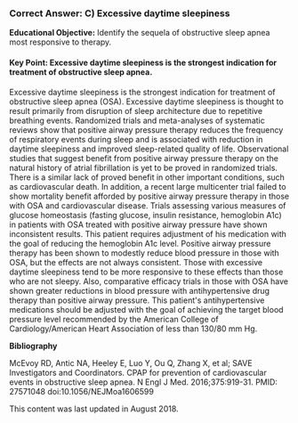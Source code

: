 
### Correct Answer: C) Excessive daytime sleepiness 

**Educational Objective:** Identify the sequela of obstructive sleep apnea most responsive to therapy.

#### **Key Point:** Excessive daytime sleepiness is the strongest indication for treatment of obstructive sleep apnea.

Excessive daytime sleepiness is the strongest indication for treatment of obstructive sleep apnea (OSA). Excessive daytime sleepiness is thought to result primarily from disruption of sleep architecture due to repetitive breathing events. Randomized trials and meta-analyses of systematic reviews show that positive airway pressure therapy reduces the frequency of respiratory events during sleep and is associated with reduction in daytime sleepiness and improved sleep-related quality of life.
Observational studies that suggest benefit from positive airway pressure therapy on the natural history of atrial fibrillation is yet to be proved in randomized trials. There is a similar lack of proved benefit in other important conditions, such as cardiovascular death. In addition, a recent large multicenter trial failed to show mortality benefit afforded by positive airway pressure therapy in those with OSA and cardiovascular disease.
Trials assessing various measures of glucose homeostasis (fasting glucose, insulin resistance, hemoglobin A1c) in patients with OSA treated with positive airway pressure have shown inconsistent results. This patient requires adjustment of his medication with the goal of reducing the hemoglobin A1c level.
Positive airway pressure therapy has been shown to modestly reduce blood pressure in those with OSA, but the effects are not always consistent. Those with excessive daytime sleepiness tend to be more responsive to these effects than those who are not sleepy. Also, comparative efficacy trials in those with OSA have shown greater reductions in blood pressure with antihypertensive drug therapy than positive airway pressure. This patient's antihypertensive medications should be adjusted with the goal of achieving the target blood pressure level recommended by the American College of Cardiology/American Heart Association of less than 130/80 mm Hg.

**Bibliography**

McEvoy RD, Antic NA, Heeley E, Luo Y, Ou Q, Zhang X, et al; SAVE Investigators and Coordinators. CPAP for prevention of cardiovascular events in obstructive sleep apnea. N Engl J Med. 2016;375:919-31. PMID: 27571048 doi:10.1056/NEJMoa1606599

This content was last updated in August 2018.
